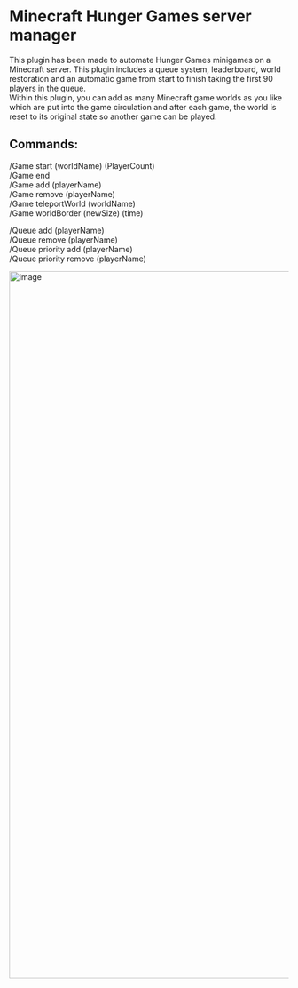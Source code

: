 # Minecraft Hunger Games server manager

This plugin has been made to automate Hunger Games minigames on a Minecraft server. This plugin includes a queue system, leaderboard, world restoration and an automatic game from start to finish taking the first 90 players in the queue.  
Within this plugin, you can add as many Minecraft game worlds as you like which are put into the game circulation and after each game, the world is reset to its original state so another game can be played.

## Commands:

/Game start (worldName) (PlayerCount)  
/Game end  
/Game add (playerName)  
/Game remove (playerName)  
/Game teleportWorld (worldName)  
/Game worldBorder (newSize) (time)  

/Queue add (playerName)  
/Queue remove (playerName)  
/Queue priority add (playerName)  
/Queue priority remove (playerName)  


<img width="1274" alt="image" src="https://github.com/HarryWhead/Automated-Hungergames/assets/155663967/35bdfc27-2851-44c1-a83f-d54707e52824">
